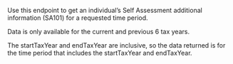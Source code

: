 <p>Use this endpoint to get an individual’s Self Assessment additional information (SA101) for a requested time period.</p>
<p>Data is only available for the current and previous 6 tax years.</p>
<p>The startTaxYear and endTaxYear are inclusive, so the data returned is for the time period that includes the startTaxYear and endTaxYear.</p>
